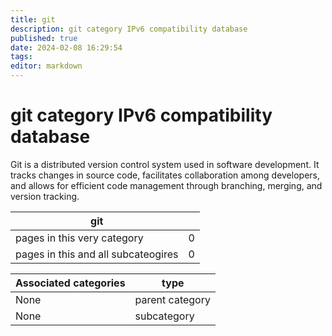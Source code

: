 ```yaml
---
title: git
description: git category IPv6 compatibility database
published: true
date: 2024-02-08 16:29:54 
tags:
editor: markdown
---
```


# git category IPv6 compatibility database


Git is a distributed version control system used in software development. It tracks changes in source code, facilitates collaboration among developers, and allows for efficient code management through branching, merging, and version tracking.


| git   |   |
| - | - |
| pages in this very category | 0 |
| pages in this and all subcateogires | 0 |

| Associated categories | type |
| - | - |
| None | parent category |
| None | subcategory |